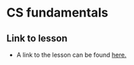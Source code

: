 # CS fundamentals

## Link to lesson 

- A link to the lesson can be found [here.](https://ait.instructure.com/courses/3520/pages/intro-to-cs-fundamentals-discrete-maths?module_item_id=272779)